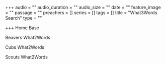 +++
audio = ""
audio_duration = ""
audio_size = ""
date = ""
feature_image = ""
passage = ""
preachers = []
series = []
tags = []
title = "What3Words Search"
type = ""

+++
Home Base

<what3words-address words="///fittingly.waving.retail"/>
<script src="https://assets.what3words.com/sdk/v3/what3words.js"></script>

Beavers What2Words

<what3words-address words="///craft.slim.servicing"/>
<script src="https://assets.what3words.com/sdk/v3/what3words.js"></script>

Cubs What2Words

<what3words-address words="///tuxedos.combining.polices"/>
<script src="https://assets.what3words.com/sdk/v3/what3words.js"></script>

Scouts What2Words

<what3words-address words="///fund.plantings.perplexed"/>
<script src="https://assets.what3words.com/sdk/v3/what3words.js"></script>


